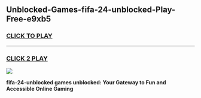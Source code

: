 
## Unblocked-Games-fifa-24-unblocked-Play-Free-e9xb5
<h3>
<a href="https://premium76.site?title=fifa-24-unblocked&ref=10A">CLICK TO PLAY</a></h3>
<hr>

<h3>
<a href="https://premium76.site?title=fifa-24-unblocked&ref=10A">CLICK 2 PLAY</a>
  
</h3>

<a href="https://premium76.site?title=fifa-24-unblocked&ref=10A"><img src="https://clearcache.store/games.png"></a>


**fifa-24-unblocked games unblocked: Your Gateway to Fun and Accessible Online Gaming**
